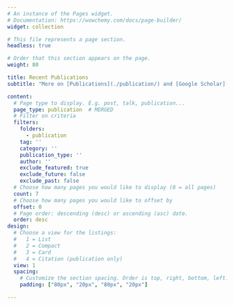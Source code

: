 ```yaml
---
# An instance of the Pages widget.
# Documentation: https://wowchemy.com/docs/page-builder/
widget: collection

# This file represents a page section.
headless: true

# Order that this section appears on the page.
weight: 80

title: Recent Publications
subtitle: "More on [Publications](./publication/) and [Google Scholar](https://scholar.google.com.br/citations?user=ETyTAKcAAAAJ&hl)"

content:
  # Page type to display. E.g. post, talk, publication...
  page_type: publication  # MERGED
  # Filter on criteria
  filters:
    folders:
      - publication
    tag: ''
    category: ''
    publication_type: ''
    author: ''
    exclude_featured: true
    exclude_future: false
    exclude_past: false
  # Choose how many pages you would like to display (0 = all pages)
  count: 7
  # Choose how many pages you would like to offset by
  offset: 0
  # Page order: descending (desc) or ascending (asc) date.
  order: desc
design:
  # Choose a view for the listings:
  #   1 = List
  #   2 = Compact
  #   3 = Card
  #   4 = Citation (publication only)
  view: 1
  spacing:
    # Customize the section spacing. Order is top, right, bottom, left.
    padding: ["80px", "20px", "80px", "20px"]

---
```



<!-- Complete list [here](./publication/) and on [Google Scholar](https://scholar.google.com.br/citations?user=ETyTAKcAAAAJ&hl).  -->

